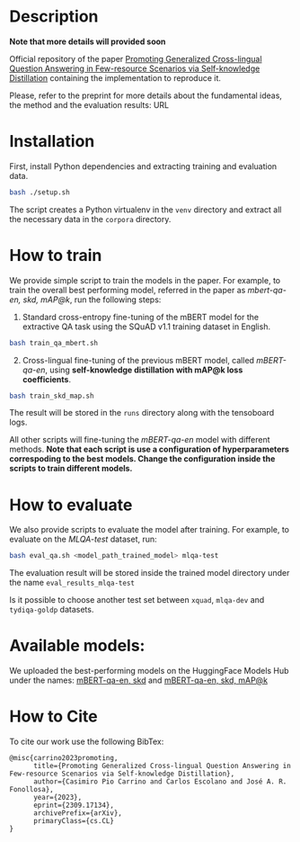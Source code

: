 # Description
**Note that more details will provided soon**

Official repository of the paper [Promoting Generalized Cross-lingual Question Answering in Few-resource Scenarios via Self-knowledge Distillation](https://arxiv.org/abs/2309.17134) containing the implementation to reproduce it. 

Please, refer to the preprint for more details about the fundamental ideas, the method and the evaluation results: URL


# Installation
First, install Python dependencies and extracting training and evaluation data.
```bash
bash ./setup.sh
```
The script creates a Python virtualenv in the `venv` directory and extract all the necessary data in the `corpora` directory.

# How to train
We provide simple script to train the models in the paper. For example, to train the overall best performing model, referred in the paper as _mbert-qa-en, skd, mAP@k_, run the following steps:

1. Standard cross-entropy fine-tuning of the mBERT model for the extractive QA task using the SQuAD v1.1 training dataset in English.
```bash
bash train_qa_mbert.sh
```

2. Cross-lingual fine-tuning of the previous mBERT model, called _mBERT-qa-en_, using **self-knowledge distillation with mAP@k loss coefficients**.
```bash
bash train_skd_map.sh
```

The result will be stored in the `runs` directory along with the tensoboard logs.

All other scripts will fine-tuning the _mBERT-qa-en_ model with different methods.
**Note that each script is use a configuration of hyperparameters correspoding to the best models. Change the configuration inside the scripts to train different models.**

# How to evaluate
We also provide scripts to evaluate the model after training. For example, to evaluate on the _MLQA-test_ dataset, run:

```bash
bash eval_qa.sh <model_path_trained_model> mlqa-test
```

The evaluation result will be stored inside the trained model directory under the name `eval_results_mlqa-test`

Is it possible to choose another test set between `xquad`, `mlqa-dev` and `tydiqa-goldp` datasets.

# Available models:
We uploaded the best-performing models on the HuggingFace Models Hub under the names: [mBERT-qa-en, skd](https://huggingface.co/ccasimiro/mbert-qa-en-skd-self-distill) and [mBERT-qa-en, skd, mAP@k](https://huggingface.co/ccasimiro/mbert-qa-en-skd-map-coeff-self-distill)


# How to Cite
To cite our work use the following BibTex:
```
@misc{carrino2023promoting,
      title={Promoting Generalized Cross-lingual Question Answering in Few-resource Scenarios via Self-knowledge Distillation}, 
      author={Casimiro Pio Carrino and Carlos Escolano and José A. R. Fonollosa},
      year={2023},
      eprint={2309.17134},
      archivePrefix={arXiv},
      primaryClass={cs.CL}
}
```
